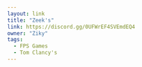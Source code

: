 ```yaml
---
layout: link
title: "Zeek's"
link: https://discord.gg/0UFWrEF4SVEmdEQ4
owner: "Ziky"
tags: 
  - FPS Games
  - Tom Clancy's
---
```

